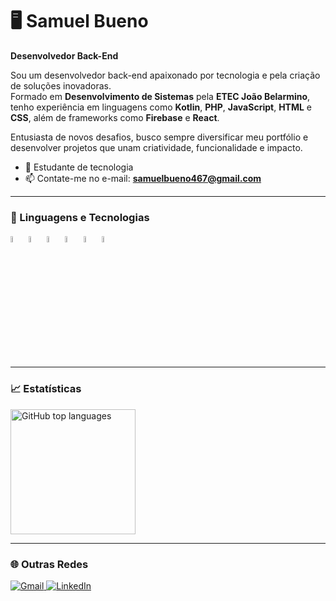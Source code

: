 # 🖥️ Samuel Bueno
**Desenvolvedor Back-End**

Sou um desenvolvedor back-end apaixonado por tecnologia e pela criação de soluções inovadoras.  
Formado em **Desenvolvimento de Sistemas** pela **ETEC João Belarmino**, tenho experiência em linguagens como **Kotlin**, **PHP**, **JavaScript**, **HTML** e **CSS**, além de frameworks como **Firebase** e **React**.  

Entusiasta de novos desafios, busco sempre diversificar meu portfólio e desenvolver projetos que unam criatividade, funcionalidade e impacto.

- 📖 Estudante de tecnologia  
- 📫 Contate-me no e-mail: **samuelbueno467@gmail.com**

---

### 🤖 Linguagens e Tecnologias
<p>
  <img src="https://cdn.jsdelivr.net/gh/devicons/devicon@latest/icons/kotlin/kotlin-original.svg" width="5%" alt="Kotlin" />
  <img src="https://cdn.jsdelivr.net/gh/devicons/devicon@latest/icons/html5/html5-original.svg" width="5%" alt="HTML5" />
  <img src="https://cdn.jsdelivr.net/gh/devicons/devicon@latest/icons/css3/css3-original.svg" width="5%" alt="CSS3" />
  <img src="https://cdn.jsdelivr.net/gh/devicons/devicon@latest/icons/javascript/javascript-plain.svg" width="5%" alt="JavaScript" />
  <img src="https://cdn.jsdelivr.net/gh/devicons/devicon@latest/icons/react/react-original.svg" width="5%" alt="React" />
  <img src="https://cdn.jsdelivr.net/gh/devicons/devicon@latest/icons/firebase/firebase-plain.svg" width="5%" alt="Firebase" />  
  <link rel="stylesheet" type='text/css' href="https://cdn.jsdelivr.net/gh/devicons/devicon@latest/devicon.min.css" />
</p>

---

### 📈 Estatísticas
<div style="display: flex; gap: 10px;">
  <img
    alt="GitHub top languages"
    height="200"
    src="https://github-readme-stats.vercel.app/api/top-langs/?username=BuenoSamu&theme=tokyonight&layout=compact&custom_title=Tecnologias&langs_count=5"
  />
</div>

---

### 🌐 Outras Redes
<p>
  <a href="mailto:samuelbueno467@gmail.com">
    <img src="https://img.shields.io/badge/Gmail-D14836?style=for-the-badge&logo=gmail&logoColor=white" alt="Gmail">
  </a>
  <a href="https://www.linkedin.com/in/samuel-bueno-35172b328/">
    <img src="https://img.shields.io/badge/LinkedIn-0077B5?style=for-the-badge&logo=linkedin&logoColor=white" alt="LinkedIn">
  </a>
</p>

